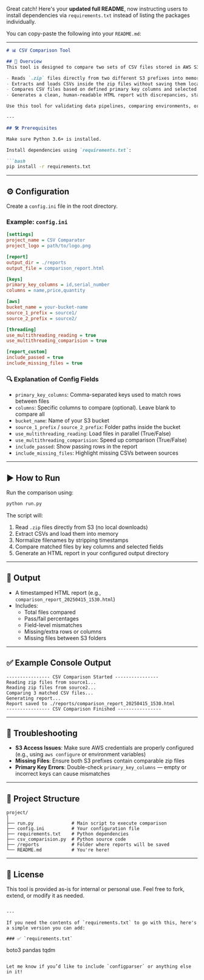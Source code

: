 Great catch! Here's your **updated full README**, now instructing users to install dependencies via `requirements.txt` instead of listing the packages individually.

You can copy-paste the following into your `README.md`:

---

```markdown
# 📊 CSV Comparison Tool

## 🚀 Overview
This tool is designed to compare two sets of CSV files stored in AWS S3 buckets. It:

- Reads `.zip` files directly from two different S3 prefixes into memory  
- Extracts and loads CSVs inside the zip files without saving them locally  
- Compares CSV files based on defined primary key columns and selected fields  
- Generates a clean, human-readable HTML report with discrepancies, stats, and insights

Use this tool for validating data pipelines, comparing environments, or spotting data drift over time.

---

## 🛠️ Prerequisites

Make sure Python 3.6+ is installed.

Install dependencies using `requirements.txt`:

```bash
pip install -r requirements.txt
```

---

## ⚙️ Configuration

Create a `config.ini` file in the root directory.

### Example: `config.ini`

```ini
[settings]
project_name = CSV Comparator
project_logo = path/to/logo.png

[report]
output_dir = ./reports
output_file = comparison_report.html

[keys]
primary_key_columns = id,serial_number
columns = name,price,quantity

[aws]
bucket_name = your-bucket-name
source_1_prefix = source1/
source_2_prefix = source2/

[threading]
use_multithreading_reading = true
use_multithreading_comparision = true

[report_custom]
include_passed = true
include_missing_files = true
```

### 🔍 Explanation of Config Fields

- `primary_key_columns`: Comma-separated keys used to match rows between files
- `columns`: Specific columns to compare (optional). Leave blank to compare all
- `bucket_name`: Name of your S3 bucket
- `source_1_prefix` / `source_2_prefix`: Folder paths inside the bucket
- `use_multithreading_reading`: Load files in parallel (True/False)
- `use_multithreading_comparision`: Speed up comparison (True/False)
- `include_passed`: Show passing rows in the report
- `include_missing_files`: Highlight missing CSVs between sources

---

## ▶️ How to Run

Run the comparison using:

```bash
python run.py
```

The script will:

1. Read `.zip` files directly from S3 (no local downloads)
2. Extract CSVs and load them into memory
3. Normalize filenames by stripping timestamps
4. Compare matched files by key columns and selected fields
5. Generate an HTML report in your configured output directory

---

## 📂 Output

- A timestamped HTML report (e.g., `comparison_report_20250415_1530.html`)
- Includes:
  - Total files compared
  - Pass/fail percentages
  - Field-level mismatches
  - Missing/extra rows or columns
  - Missing files between S3 folders

---

## ✅ Example Console Output

```
---------------- CSV Comparison Started ----------------
Reading zip files from source1...
Reading zip files from source2...
Comparing 3 matched CSV files...
Generating report...
Report saved to ./reports/comparison_report_20250415_1530.html
---------------- CSV Comparison Finished ----------------
```

---

## 🧩 Troubleshooting

- **S3 Access Issues**: Make sure AWS credentials are properly configured (e.g., using `aws configure` or environment variables)
- **Missing Files**: Ensure both S3 prefixes contain comparable zip files
- **Primary Key Errors**: Double-check `primary_key_columns` — empty or incorrect keys can cause mismatches

---

## 🧱 Project Structure

```
project/
│
├── run.py              # Main script to execute comparison
├── config.ini          # Your configuration file
├── requirements.txt    # Python dependencies
├── csv_comparision.py  # Python source code
├── /reports            # Folder where reports will be saved
└── README.md           # You're here!
```

---

## 📄 License

This tool is provided as-is for internal or personal use. Feel free to fork, extend, or modify it as needed.
```

---

If you need the contents of `requirements.txt` to go with this, here's a simple version you can add:

### ✅ `requirements.txt`

```
boto3
pandas
tqdm
```

Let me know if you’d like to include `configparser` or anything else in it!
